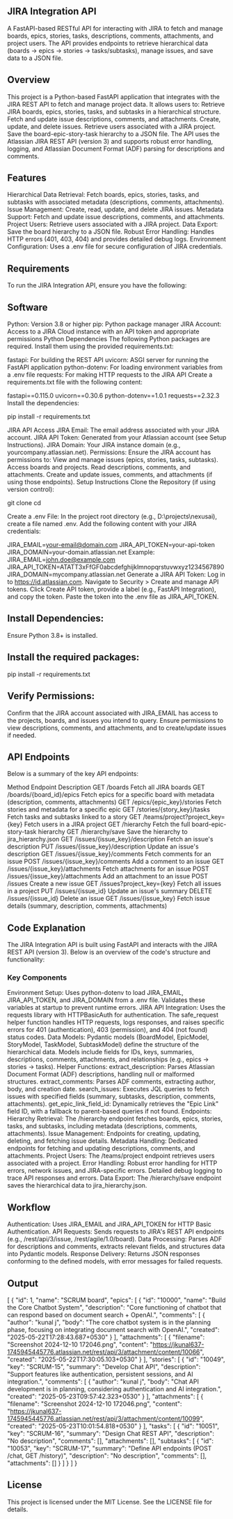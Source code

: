 ## JIRA Integration API
A FastAPI-based RESTful API for interacting with JIRA to fetch and manage boards, epics, stories, tasks, descriptions, comments, attachments, and project users. The API provides endpoints to retrieve hierarchical data (boards → epics → stories → tasks/subtasks), manage issues, and save data to a JSON file.

## Overview
This project is a Python-based FastAPI application that integrates with the JIRA REST API to fetch and manage project data. It allows users to:
Retrieve JIRA boards, epics, stories, tasks, and subtasks in a hierarchical structure.
Fetch and update issue descriptions, comments, and attachments.
Create, update, and delete issues.
Retrieve users associated with a JIRA project.
Save the board-epic-story-task hierarchy to a JSON file.
The API uses the Atlassian JIRA REST API (version 3) and supports robust error handling, logging, and Atlassian Document Format (ADF) parsing for descriptions and comments.

## Features
Hierarchical Data Retrieval: Fetch boards, epics, stories, tasks, and subtasks with associated metadata (descriptions, comments, attachments).
Issue Management: Create, read, update, and delete JIRA issues.
Metadata Support: Fetch and update issue descriptions, comments, and attachments.
Project Users: Retrieve users associated with a JIRA project.
Data Export: Save the board hierarchy to a JSON file.
Robust Error Handling: Handles HTTP errors (401, 403, 404) and provides detailed debug logs.
Environment Configuration: Uses a .env file for secure configuration of JIRA credentials.

## Requirements
To run the JIRA Integration API, ensure you have the following:

## Software
Python: Version 3.8 or higher
pip: Python package manager
JIRA Account: Access to a JIRA Cloud instance with an API token and appropriate permissions
Python Dependencies
The following Python packages are required. Install them using the provided requirements.txt:

fastapi: For building the REST API
uvicorn: ASGI server for running the FastAPI application
python-dotenv: For loading environment variables from a .env file
requests: For making HTTP requests to the JIRA API
Create a requirements.txt file with the following content:



fastapi==0.115.0
uvicorn==0.30.6
python-dotenv==1.0.1
requests==2.32.3
Install the dependencies:



pip install -r requirements.txt


JIRA API Access
JIRA Email: The email address associated with your JIRA account.
JIRA API Token: Generated from your Atlassian account (see Setup Instructions).
JIRA Domain: Your JIRA instance domain (e.g., yourcompany.atlassian.net).
Permissions: Ensure the JIRA account has permissions to:
View and manage issues (epics, stories, tasks, subtasks).
Access boards and projects.
Read descriptions, comments, and attachments.
Create and update issues, comments, and attachments (if using those endpoints).
Setup Instructions
Clone the Repository (if using version control):



git clone <repository-url>
cd <repository-directory>

Create a .env File:
In the project root directory (e.g., D:\projects\nexusai), create a file named .env.
Add the following content with your JIRA credentials:

JIRA_EMAIL=your-email@domain.com
JIRA_API_TOKEN=your-api-token
JIRA_DOMAIN=your-domain.atlassian.net
Example:
JIRA_EMAIL=john.doe@example.com
JIRA_API_TOKEN=ATATT3xFfGF0abcdefghijklmnopqrstuvwxyz1234567890
JIRA_DOMAIN=mycompany.atlassian.net
Generate a JIRA API Token:
Log in to https://id.atlassian.com.
Navigate to Security > Create and manage API tokens.
Click Create API token, provide a label (e.g., FastAPI Integration), and copy the token.
Paste the token into the .env file as JIRA_API_TOKEN.
## Install Dependencies:
Ensure Python 3.8+ is installed.
## Install the required packages:

pip install -r requirements.txt
## Verify Permissions:
Confirm that the JIRA account associated with JIRA_EMAIL has access to the projects, boards, and issues you intend to query.
Ensure permissions to view descriptions, comments, and attachments, and to create/update issues if needed.


## API Endpoints
Below is a summary of the key API endpoints:


Method	Endpoint	Description
GET	/boards	Fetch all JIRA boards
GET	/boards/{board_id}/epics	Fetch epics for a specific board with metadata (description, comments, attachments)
GET	/epics/{epic_key}/stories	Fetch stories and metadata for a specific epic
GET	/stories/{story_key}/tasks	Fetch tasks and subtasks linked to a story
GET	/teams/project?project_key={key}	Fetch users in a JIRA project
GET	/hierarchy	Fetch the full board-epic-story-task hierarchy
GET	/hierarchy/save	Save the hierarchy to jira_hierarchy.json
GET	/issues/{issue_key}/description	Fetch an issue's description
PUT	/issues/{issue_key}/description	Update an issue's description
GET	/issues/{issue_key}/comments	Fetch comments for an issue
POST	/issues/{issue_key}/comments	Add a comment to an issue
GET	/issues/{issue_key}/attachments	Fetch attachments for an issue
POST	/issues/{issue_key}/attachments	Add an attachment to an issue
POST	/issues	Create a new issue
GET	/issues?project_key={key}	Fetch all issues in a project
PUT	/issues/{issue_id}	Update an issue's summary
DELETE	/issues/{issue_id}	Delete an issue
GET	/issues/{issue_key}	Fetch issue details (summary, description, comments, attachments)


## Code Explanation
The JIRA Integration API is built using FastAPI and interacts with the JIRA REST API (version 3). Below is an overview of the code's structure and functionality:

### Key Components
Environment Setup:
Uses python-dotenv to load JIRA_EMAIL, JIRA_API_TOKEN, and JIRA_DOMAIN from a .env file.
Validates these variables at startup to prevent runtime errors.
JIRA API Integration:
Uses the requests library with HTTPBasicAuth for authentication.
The safe_request helper function handles HTTP requests, logs responses, and raises specific errors for 401 (authentication), 403 (permission), and 404 (not found) status codes.
Data Models:
Pydantic models (BoardModel, EpicModel, StoryModel, TaskModel, SubtaskModel) define the structure of the hierarchical data.
Models include fields for IDs, keys, summaries, descriptions, comments, attachments, and relationships (e.g., epics → stories → tasks).
Helper Functions:
extract_description: Parses Atlassian Document Format (ADF) descriptions, handling null or malformed structures.
extract_comments: Parses ADF comments, extracting author, body, and creation date.
search_issues: Executes JQL queries to fetch issues with specified fields (summary, subtasks, description, comments, attachments).
get_epic_link_field_id: Dynamically retrieves the "Epic Link" field ID, with a fallback to parent-based queries if not found.
Endpoints:
Hierarchy Retrieval: The /hierarchy endpoint fetches boards, epics, stories, tasks, and subtasks, including metadata (descriptions, comments, attachments).
Issue Management: Endpoints for creating, updating, deleting, and fetching issue details.
Metadata Handling: Dedicated endpoints for fetching and updating descriptions, comments, and attachments.
Project Users: The /teams/project endpoint retrieves users associated with a project.
Error Handling:
Robust error handling for HTTP errors, network issues, and JIRA-specific errors.
Detailed debug logging to trace API responses and errors.
Data Export:
The /hierarchy/save endpoint saves the hierarchical data to jira_hierarchy.json.

## Workflow
Authentication: Uses JIRA_EMAIL and JIRA_API_TOKEN for HTTP Basic Authentication.
API Requests: Sends requests to JIRA's REST API endpoints (e.g., /rest/api/3/issue, /rest/agile/1.0/board).
Data Processing: Parses ADF for descriptions and comments, extracts relevant fields, and structures data into Pydantic models.
Response Delivery: Returns JSON responses conforming to the defined models, with error messages for failed requests.


## Output 

[
  {
    "id": 1,
    "name": "SCRUM board",
    "epics": [
      {
        "id": "10000",
        "name": "Build the Core Chatbot System",
        "description": "Core functioning of chatbot that can respond based on document search + OpenAI.",
        "comments": [
          {
            "author": "kunal j",
            "body": "The core chatbot system is in the planning phase, focusing on integrating document search with OpenAI.",
            "created": "2025-05-22T17:28:43.687+0530"
          }
        ],
        "attachments": [
          {
            "filename": "Screenshot 2024-12-10 172046.png",
            "content": "https://jkunal637-1745945445776.atlassian.net/rest/api/3/attachment/content/10066",
            "created": "2025-05-22T17:30:05.103+0530"
          }
        ],
        "stories": [
          {
            "id": "10049",
            "key": "SCRUM-15",
            "summary": "Develop Chat API",
            "description": "Support features like authentication, persistent sessions, and AI integration.",
            "comments": [
              {
                "author": "kunal j",
                "body": "Chat API development is in planning, considering authentication and AI integration.",
                "created": "2025-05-23T09:57:42.323+0530"
              }
            ],
            "attachments": [
              {
                "filename": "Screenshot 2024-12-10 172046.png",
                "content": "https://jkunal637-1745945445776.atlassian.net/rest/api/3/attachment/content/10099",
                "created": "2025-05-23T10:01:54.818+0530"
              }
            ],
            "tasks": [
              {
                "id": "10051",
                "key": "SCRUM-16",
                "summary": "Design Chat REST API",
                "description": "No description",
                "comments": [],
                "attachments": [],
                "subtasks": [
                  {
                    "id": "10053",
                    "key": "SCRUM-17",
                    "summary": "Define API endpoints (POST /chat, GET /history)",
                    "description": "No description",
                    "comments": [],
                    "attachments": []
                  }
                ]
              }
            ]
          }
  
## License
This project is licensed under the MIT License. See the LICENSE file for details.

